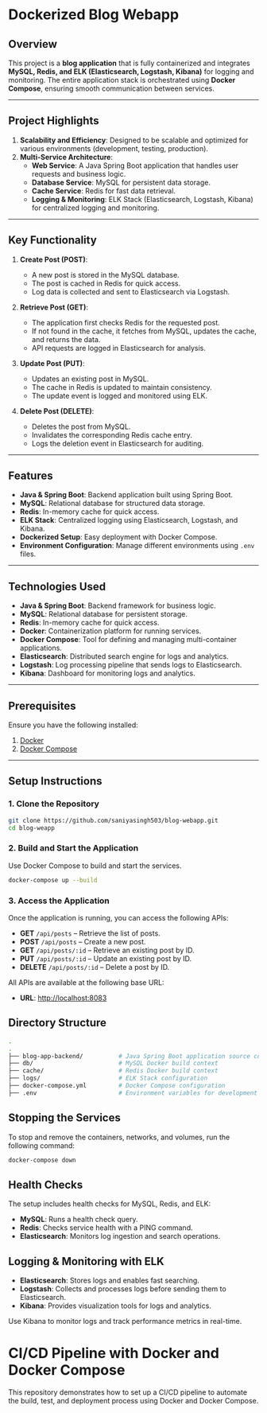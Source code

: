 # Dockerized Blog Webapp 

## Overview

This project is a **blog application** that is fully containerized and integrates **MySQL, Redis, and ELK (Elasticsearch, Logstash, Kibana)** for logging and monitoring. The entire application stack is orchestrated using **Docker Compose**, ensuring smooth communication between services.

---

## Project Highlights

1. **Scalability and Efficiency**: Designed to be scalable and optimized for various environments (development, testing, production).
2. **Multi-Service Architecture**:
   - **Web Service**: A Java Spring Boot application that handles user requests and business logic.
   - **Database Service**: MySQL for persistent data storage.
   - **Cache Service**: Redis for fast data retrieval.
   - **Logging & Monitoring**: ELK Stack (Elasticsearch, Logstash, Kibana) for centralized logging and monitoring.

---

## Key Functionality

1. **Create Post (POST)**:
   - A new post is stored in the MySQL database.
   - The post is cached in Redis for quick access.
   - Log data is collected and sent to Elasticsearch via Logstash.

2. **Retrieve Post (GET)**:
   - The application first checks Redis for the requested post.
   - If not found in the cache, it fetches from MySQL, updates the cache, and returns the data.
   - API requests are logged in Elasticsearch for analysis.

3. **Update Post (PUT)**:
   - Updates an existing post in MySQL.
   - The cache in Redis is updated to maintain consistency.
   - The update event is logged and monitored using ELK.

4. **Delete Post (DELETE)**:
   - Deletes the post from MySQL.
   - Invalidates the corresponding Redis cache entry.
   - Logs the deletion event in Elasticsearch for auditing.

---

## Features

- **Java & Spring Boot**: Backend application built using Spring Boot.
- **MySQL**: Relational database for structured data storage.
- **Redis**: In-memory cache for quick access.
- **ELK Stack**: Centralized logging using Elasticsearch, Logstash, and Kibana.
- **Dockerized Setup**: Easy deployment with Docker Compose.
- **Environment Configuration**: Manage different environments using `.env` files.

---

## Technologies Used

- **Java & Spring Boot**: Backend framework for business logic.
- **MySQL**: Relational database for persistent storage.
- **Redis**: In-memory cache for quick access.
- **Docker**: Containerization platform for running services.
- **Docker Compose**: Tool for defining and managing multi-container applications.
- **Elasticsearch**: Distributed search engine for logs and analytics.
- **Logstash**: Log processing pipeline that sends logs to Elasticsearch.
- **Kibana**: Dashboard for monitoring logs and analytics.

---


## Prerequisites
Ensure you have the following installed:

1. [Docker](https://www.docker.com/)
2. [Docker Compose](https://docs.docker.com/compose/)

---

## Setup Instructions

### 1. Clone the Repository
```bash
git clone https://github.com/saniyasingh503/blog-webapp.git
cd blog-weapp
```

### 2. Build and Start the Application
Use Docker Compose to build and start the services.

```bash
docker-compose up --build
```

### 3. Access the Application

Once the application is running, you can access the following APIs:

- **GET** `/api/posts` – Retrieve the list of posts.
- **POST** `/api/posts` – Create a new post.
- **GET** `/api/posts/:id` – Retrieve an existing post by ID.
- **PUT** `/api/posts/:id` – Update an existing post by ID.
- **DELETE** `/api/posts/:id` – Delete a post by ID.

All APIs are available at the following base URL:

- **URL**: [http://localhost:8083](http://localhost:8083)


## Directory Structure

```bash
.
.
├── blog-app-backend/          # Java Spring Boot application source code
├── db/                        # MySQL Docker build context
├── cache/                     # Redis Docker build context
├── logs/                      # ELK Stack configuration
├── docker-compose.yml         # Docker Compose configuration
├── .env                       # Environment variables for development


```

## Stopping the Services
To stop and remove the containers, networks, and volumes, run the following command:

```bash
docker-compose down
```

## Health Checks
The setup includes health checks for MySQL, Redis, and ELK:

- **MySQL**: Runs a health check query.
- **Redis**: Checks service health with a PING command.
- **Elasticsearch**: Monitors log ingestion and search operations.

## Logging & Monitoring with ELK
- **Elasticsearch**: Stores logs and enables fast searching.
- **Logstash**: Collects and processes logs before sending them to Elasticsearch.
- **Kibana**: Provides visualization tools for logs and analytics.

Use Kibana to monitor logs and track performance metrics in real-time.

# CI/CD Pipeline with Docker and Docker Compose

This repository demonstrates how to set up a CI/CD pipeline to automate the build, test, and deployment process using Docker and Docker Compose.

